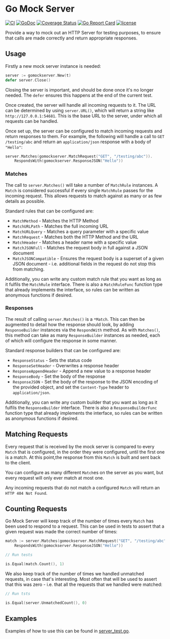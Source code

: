 # Go Mock Server

[![CI](https://github.com/sazzer/gomockserver/actions/workflows/ci.yml/badge.svg)](https://github.com/sazzer/gomockserver/actions/workflows/ci.yml)
[![GoDoc](https://godoc.org/github.com/sazzer/gomockserver?status.svg)](https://godoc.org/github.com/sazzer/gomockserver)
[![Coverage Status](https://coveralls.io/repos/github/sazzer/gomockserver/badge.svg?branch=main)](https://coveralls.io/github/sazzer/gomockserver?branch=main)
[![Go Report Card](https://goreportcard.com/badge/github.com/sazzer/gomockserver)](https://goreportcard.com/report/github.com/sazzer/gomockserver)
[![license](https://img.shields.io/badge/license-MIT-blue.svg)]()

Provide a way to mock out an HTTP Server for testing purposes, to ensure that calls are made correctly and return appropriate responses.

## Usage

Firstly a new mock server instance is needed:

```go
server := gomockserver.New(t)
defer server.Close()
```

Closing the server is important, and should be done once it's no longer needed. The `defer` ensures this happens at the end of the current test.

Once created, the server will handle all incoming requests to it. The URL can be determined by using `server.URL()`, which will return a string like `http://127.0.0.1:54681`. This is the base URL to the server, under which all requests can be handled.

Once set up, the server can be configured to match incoming requests and return responses to them. For example, the following will handle a call to `GET /testing/abc` and return an `application/json` response with a body of `"Hello"`:

```go
server.Matches(gomockserver.MatchRequest("GET", "/testing/abc")).
	RespondsWith(gomockserver.ResponseJSON("Hello"))
```

### Matches

The call to `server.Matches()` will take a number of `MatchRule` instances. A `Match` is considered successful if every single `MatchRule` passes for the incoming request. This allows requests to match against as many or as few details as possible.

Standard rules that can be configured are:

- `MatchMethod` - Matches the HTTP Method
- `MatchURLPath` - Matches the full incoming URL
- `MatchURLQuery` - Matches a query parameter with a specific value
- `MatchRequest` - Matches both the HTTP Method and the URL
- `MatchHeader` - Matches a header name with a specific value
- `MatchJSONFull` - Matches the request body in full against a JSON document
- `MatchJSONCompatible` - Ensures the request body is a superset of a given JSON document - i.e. additional fields in the request do not stop this from matching.

Additionally, you can write any custom match rule that you want as long as it fulfils the `MatchRule` interface. There is also a `MatchRuleFunc` function type that already implements the interface, so rules can be written as anonymous functions if desired.

### Responses

The result of calling `server.Matches()` is a `*Match`. This can then be augmented to detail how the response should look, by adding `ResponseBuilder` instances via the `RespondWith` method. As with `Matches()`, this method can take as many `ResponseBuilder` instances as needed, each of which will configure the response in some manner.

Standard response builders that can be configured are:

- `ResponseStatus` - Sets the status code
- `ResponseSetHeader` - Overwrites a response header
- `ResponseAppendHeader` - Append a new value to a response header
- `ResponseBody` - Set the body of the response
- `ResponseJSON` - Set the body of the response to the JSON encoding of the provided object, and set the `Content-Type` header to `application/json`.

Additionally, you can write any custom builder that you want as long as it fulfils the `ResponseBuilder` interface. There is also a `ResponseBuilderFunc` function type that already implements the interface, so rules can be written as anonymous functions if desired.

## Matching Requests

Every request that is received by the mock server is compared to every `Match` that is configured, in the order they were configured, until the first one is a match. At this point,the response from this `Match` is built and sent back to the client.

You can configure as many different `Match`es on the server as you want, but every request will only ever match at most one.

Any incoming requests that do not match a configured `Match` will return an `HTTP 404 Not Found`.

## Counting Requests

Go Mock Server will keep track of the number of times every `Match` has been used to respond to a request. This can be used in tests to assert that a given request was made the correct number of times:

```go
match := server.Matches(gomockserver.MatchRequest("GET", "/testing/abc")).
	RespondsWith(gomockserver.ResponseJSON("Hello"))

// Run tests

is.Equal(match.Count(), 1)
```

We also keep track of the number of times we handled unmatched requests, in case that's interesting. Most often that will be used to assert that this was zero - i.e. that all the requests that we handled were matched:

```go
// Run tsts

is.Equal(server.UnmatchedCount(), 0)
```

## Examples

Examples of how to use this can be found in [server_test.go](https://github.com/sazzer/gomockserver/blob/main/server_test.go).
